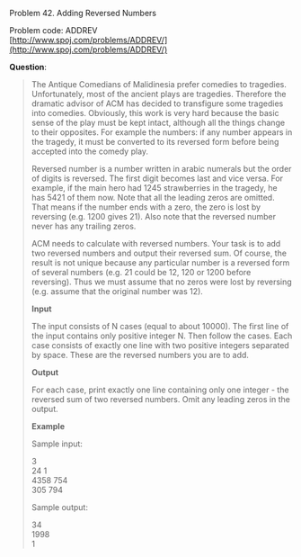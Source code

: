 Problem 42. Adding Reversed Numbers

Problem code: ADDREV<br>
[http://www.spoj.com/problems/ADDREV/](http://www.spoj.com/problems/ADDREV/)

**Question**:
> The Antique Comedians of Malidinesia prefer comedies to tragedies. Unfortunately, most of the ancient plays are tragedies. Therefore the dramatic advisor of ACM has decided to transfigure some tragedies into comedies. Obviously, this work is very hard because the basic sense of the play must be kept intact, although all the things change to their opposites. For example the numbers: if any number appears in the tragedy, it must be converted to its reversed form before being accepted into the comedy play.
> 
> Reversed number is a number written in arabic numerals but the order of digits is reversed. The first digit becomes last and vice versa. For example, if the main hero had 1245 strawberries in the tragedy, he has 5421 of them now. Note that all the leading zeros are omitted. That means if the number ends with a zero, the zero is lost by reversing (e.g. 1200 gives 21). Also note that the reversed number never has any trailing zeros.
> 
> ACM needs to calculate with reversed numbers. Your task is to add two reversed numbers and output their reversed sum. Of course, the result is not unique because any particular number is a reversed form of several numbers (e.g. 21 could be 12, 120 or 1200 before reversing). Thus we must assume that no zeros were lost by reversing (e.g. assume that the original number was 12).
> 
> **Input**
> 
> The input consists of N cases (equal to about 10000). The first line of the input contains only positive integer N. Then follow the cases. Each case consists of exactly one line with two positive integers separated by space. These are the reversed numbers you are to add.
> 
> **Output**
> 
> For each case, print exactly one line containing only one integer - the reversed sum of two reversed numbers. Omit any leading zeros in the output.
> 
> **Example**
> 
> Sample input: 
> 
> 3<br>
> 24 1<br>
> 4358 754<br>
> 305 794<br>
> 
> Sample output:
> 
> 34<br>
> 1998<br>
> 1<br>